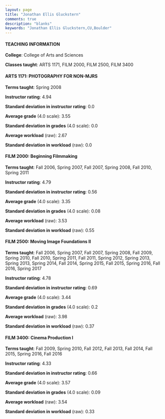```yaml
---
layout: page
title: "Jonathan Ellis Gluckstern" 
comments: true
description: "blanks"
keywords: "Jonathan Ellis Gluckstern,CU,Boulder"
---
```

<head>
<script src="https://ajax.googleapis.com/ajax/libs/jquery/2.1.3/jquery.min.js"></script>
<script src="https://dl.dropboxusercontent.com/s/pc42nxpaw1ea4o9/highcharts.js?dl=0"></script>
<!-- <script src="../assets/js/highcharts.js"></script> -->
<style type="text/css">@font-face {
	font-family: "Bebas Neue";
	src: url(https://www.filehosting.org/file/details/544349/BebasNeue Regular.otf) format("opentype");
	}
	h1.Bebas { 
		font-family: "Bebas Neue", Verdana, Tahoma;
	}
</style>
</head>
	   
#### TEACHING INFORMATION

**College**: College of Arts and Sciences

**Classes taught**: ARTS 1171, FILM 2000, FILM 2500, FILM 3400

#### ARTS 1171: PHOTOGRAPHY FOR NON-MJRS

**Terms taught**: Spring 2008

**Instructor rating**: 4.94

**Standard deviation in instructor rating**: 0.0

**Average grade** (4.0 scale): 3.55

**Standard deviation in grades** (4.0 scale): 0.0

**Average workload** (raw): 2.67

**Standard deviation in workload** (raw): 0.0

#### FILM 2000: Beginning Filmmaking

**Terms taught**: Fall 2006, Spring 2007, Fall 2007, Spring 2008, Fall 2010, Spring 2011

**Instructor rating**: 4.79

**Standard deviation in instructor rating**: 0.56

**Average grade** (4.0 scale): 3.35

**Standard deviation in grades** (4.0 scale): 0.08

**Average workload** (raw): 3.53

**Standard deviation in workload** (raw): 0.55

#### FILM 2500: Moving Image Foundations II

**Terms taught**: Fall 2006, Spring 2007, Fall 2007, Spring 2008, Fall 2009, Spring 2010, Fall 2010, Spring 2011, Fall 2011, Spring 2012, Spring 2013, Spring 2013, Spring 2014, Fall 2014, Spring 2015, Fall 2015, Spring 2016, Fall 2016, Spring 2017

**Instructor rating**: 4.78

**Standard deviation in instructor rating**: 0.69

**Average grade** (4.0 scale): 3.44

**Standard deviation in grades** (4.0 scale): 0.2

**Average workload** (raw): 3.98

**Standard deviation in workload** (raw): 0.37

#### FILM 3400: Cinema Production I

**Terms taught**: Fall 2009, Spring 2010, Fall 2012, Fall 2013, Fall 2014, Fall 2015, Spring 2016, Fall 2016

**Instructor rating**: 4.33

**Standard deviation in instructor rating**: 0.66

**Average grade** (4.0 scale): 3.57

**Standard deviation in grades** (4.0 scale): 0.09

**Average workload** (raw): 3.54

**Standard deviation in workload** (raw): 0.33

